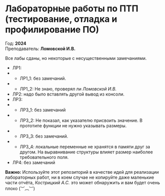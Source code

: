 
#  Лабораторные работы по ПТП (тестирование, отладка и профилирование ПО) 
Год: **2024**<br>
Преподаватель: **Ломовской И.В.**

Все лабы сданы, но некоторые с несущественными замечаниями.

- ЛР1: 
- - ЛР1_1: без замечаний.
- - ЛР1_2: Не знаю, проверял ли *Ломовской И.В.* 
- ЛР2: надо было вставлять другой вывод из консоли.
- ЛР3:
- - ЛР3_1: без замечаний   
- - ЛР3_2: Не показал, как указателю присвоить значение. В прототипе функции не нужно указывать размеры.
- - ЛР3_3: без замечаний.
- - ЛР3_4: локальные переменные не хранятся в памяти друг за другом. На выравнивание структуры влияет размер наиболее требовательного поля. 
- ЛР4: без замечаний

**Важно:** Используйте этот репозиторий в качестве идей для реализации лабораторных работ, ни в коем случае не копируйте даже маленькие части отчёта, *Кострицкий А.С.* это может обнаружить и вам будет очень плохо  (︶︹︺)
